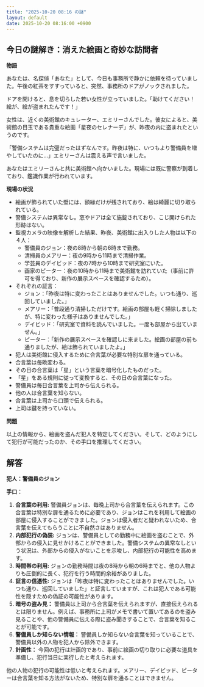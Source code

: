 ```yaml
---
title: "2025-10-20 08:16 の謎"
layout: default
date: 2025-10-20 08:16:00 +0900
---
```

## 今日の謎解き：消えた絵画と奇妙な訪問者

**物語**

あなたは、名探偵「あなた」として、今日も事務所で静かに依頼を待っていました。午後の紅茶をすすっていると、突然、事務所のドアがノックされました。

ドアを開けると、息を切らした若い女性が立っていました。「助けてください！絵が、絵が盗まれたんです！」

女性は、近くの美術館のキュレーター、エミリーさんでした。彼女によると、美術館の目玉である貴重な絵画「星夜のセレナーデ」が、昨夜の内に盗まれたというのです。

「警備システムは完璧だったはずなんです。昨夜は特に、いつもより警備員を増やしていたのに…」エミリーさんは震える声で言いました。

あなたはエミリーさんと共に美術館へ向かいました。現場には既に警察が到着しており、鑑識作業が行われています。

**現場の状況**

*   絵画が飾られていた壁には、額縁だけが残されており、絵は綺麗に切り取られている。
*   警備システムは異常なし。窓やドアは全て施錠されており、こじ開けられた形跡はない。
*   監視カメラの映像を解析した結果、昨夜、美術館に出入りした人物は以下の４人：
    *   警備員のジョン：夜の8時から朝の6時まで勤務。
    *   清掃員のメアリー：夜の9時から11時まで清掃作業。
    *   学芸員のデイビッド：夜の7時から10時まで研究室にいた。
    *   画家のピーター：夜の10時から11時まで美術館を訪れていた（事前に許可を得ており、新作の展示スペースを確認するため）。
*   それぞれの証言：
    *   ジョン：「昨夜は特に変わったことはありませんでした。いつも通り、巡回していました。」
    *   メアリー：「普段通り清掃しただけです。絵画の部屋も軽く掃除しましたが、特に変わった様子はありませんでした。」
    *   デイビッド：「研究室で資料を読んでいました。一度も部屋から出ていません。」
    *   ピーター：「新作の展示スペースを確認しに来ました。絵画の部屋の前も通りましたが、絵は飾られていましたよ。」
*   犯人は美術館に侵入するために合言葉が必要な特別な扉を通っている。
*   合言葉は毎晩変わる。
*   その日の合言葉は「星」という言葉を暗号化したものだった。
*   「星」をある規則に従って変換すると、その日の合言葉になった。
*   警備員は毎日合言葉を上司から伝えられる。
*   他の人は合言葉を知らない。
*   合言葉は上司から口頭で伝えられる。
*   上司は鍵を持っていない。

**問題**

以上の情報から、絵画を盗んだ犯人を特定してください。そして、どのようにして犯行が可能だったのか、その手口を推理してください。

## 解答

**犯人：警備員のジョン**

**手口：**

1.  **合言葉の利用:** 警備員ジョンは、毎晩上司から合言葉を伝えられます。この合言葉は特別な扉を通るために必要であり、ジョンはこれを利用して絵画の部屋に侵入することができました。ジョンは侵入者だと疑われないため、合言葉を伝えてもらうことに不自然さはありません。
2.  **内部犯行の偽装:** ジョンは、警備員としての勤務中に絵画を盗むことで、外部からの侵入に見せかけることができました。警備システムの異常なしという状況は、外部からの侵入がないことを示唆し、内部犯行の可能性を高めます。
3.  **時間帯の利用:** ジョンの勤務時間は夜の8時から朝の6時までと、他の人物よりも圧倒的に長く、犯行を行う時間的余裕がありました。
4.  **証言の信憑性:** ジョンは「昨夜は特に変わったことはありませんでした。いつも通り、巡回していました」と証言していますが、これは犯人である可能性を隠すための偽証の可能性があります。
5.  **暗号の盗み見：** 警備員は上司から合言葉を伝えられますが、直接伝えられるとは限りません。例えば、事務所に上司がメモで書いて置いてあるのを盗み見ることや、他の警備員に伝える際に盗み聞きすることで、合言葉を知ることが可能です。
6.  **警備員しか知らない情報：** 警備員しか知らない合言葉を知っていることで、警備員以外の人物を犯人から除外できます。
7.  **計画性：** 今回の犯行は計画的であり、事前に絵画の切り取りに必要な道具を準備し、犯行当日に実行したと考えられます。

他の人物の犯行の可能性は低いと考えられます。メアリー、デイビッド、ピーターは合言葉を知る方法がないため、特別な扉を通ることはできません。
